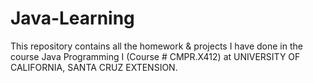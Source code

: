 # Java-Learning
This repository contains all the homework &amp; projects I have done in the course Java Programming I (Course # CMPR.X412) at UNIVERSITY OF CALIFORNIA, SANTA CRUZ EXTENSION.
